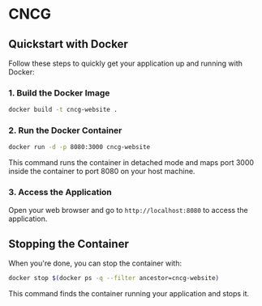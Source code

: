 # CNCG


## Quickstart with Docker

Follow these steps to quickly get your application up and running with Docker:

### 1. Build the Docker Image

```sh
docker build -t cncg-website .
```

### 2. Run the Docker Container

```sh
docker run -d -p 8080:3000 cncg-website
```

This command runs the container in detached mode and maps port 3000 inside the container to port 8080 on your host machine.

### 3. Access the Application

Open your web browser and go to `http://localhost:8080` to access the application.

## Stopping the Container

When you're done, you can stop the container with:

```sh
docker stop $(docker ps -q --filter ancestor=cncg-website)
```

This command finds the container running your application and stops it.
